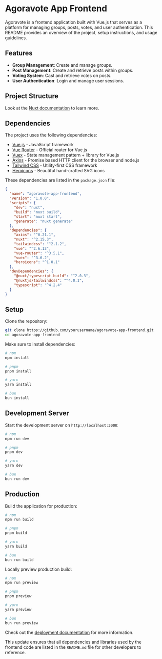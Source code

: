 # Agoravote App Frontend

Agoravote is a frontend application built with Vue.js that serves as a platform for managing groups, posts, votes, and user authentication. This README provides an overview of the project, setup instructions, and usage guidelines.

## Features

- **Group Management**: Create and manage groups.
- **Post Management**: Create and retrieve posts within groups.
- **Voting System**: Cast and retrieve votes on posts.
- **User Authentication**: Login and manage user sessions.

## Project Structure

Look at the [Nuxt documentation](https://nuxt.com/docs/getting-started/introduction) to learn more.

## Dependencies

The project uses the following dependencies:

- [Vue.js](https://vuejs.org/) - JavaScript framework
- [Vue Router](https://router.vuejs.org/) - Official router for Vue.js
- [Vuex](https://vuex.vuejs.org/) - State management pattern + library for Vue.js
- [Axios](https://axios-http.com/) - Promise based HTTP client for the browser and node.js
- [Tailwind CSS](https://tailwindcss.com/) - Utility-first CSS framework
- [Heroicons](https://heroicons.com/) - Beautiful hand-crafted SVG icons

These dependencies are listed in the `package.json` file:

```json
{
  "name": "agoravote-app-frontend",
  "version": "1.0.0",
  "scripts": {
    "dev": "nuxt",
    "build": "nuxt build",
    "start": "nuxt start",
    "generate": "nuxt generate"
  },
  "dependencies": {
    "axios": "^0.21.1",
    "nuxt": "^2.15.3",
    "tailwindcss": "^2.1.2",
    "vue": "^2.6.12",
    "vue-router": "^3.5.1",
    "vuex": "^3.6.2",
    "heroicons": "^1.0.1"
  },
  "devDependencies": {
    "@nuxt/typescript-build": "^2.0.3",
    "@nuxtjs/tailwindcss": "^4.0.1",
    "typescript": "^4.2.4"
  }
}
```

## Setup

Clone the repository:

```bash
git clone https://github.com/yourusername/agoravote-app-frontend.git
cd agoravote-app-frontend
```

Make sure to install dependencies:

```bash
# npm
npm install

# pnpm
pnpm install

# yarn
yarn install

# bun
bun install
```

## Development Server

Start the development server on `http://localhost:3000`:

```bash
# npm
npm run dev

# pnpm
pnpm dev

# yarn
yarn dev

# bun
bun run dev
```

## Production

Build the application for production:

```bash
# npm
npm run build

# pnpm
pnpm build

# yarn
yarn build

# bun
bun run build
```

Locally preview production build:

```bash
# npm
npm run preview

# pnpm
pnpm preview

# yarn
yarn preview

# bun
bun run preview
```

Check out the [deployment documentation](https://nuxt.com/docs/getting-started/deployment) for more information.

This update ensures that all dependencies and libraries used by the frontend code are listed in the `README.md` file for other developers to reference.
